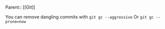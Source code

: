 Parent:: [[Git]]

You can remove dangling commits with `git gc --aggressive`
Or 
`git gc --prune=now`